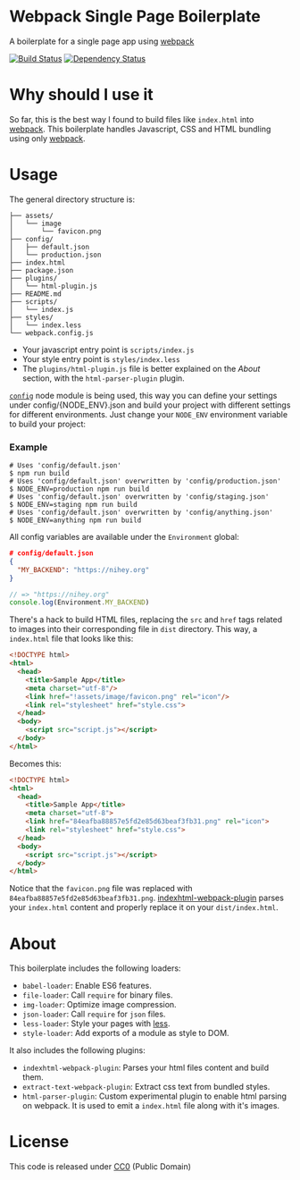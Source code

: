 # Webpack Single Page Boilerplate

A boilerplate for a single page app using [webpack][webpack_link]

[![Build
Status](https://travis-ci.org/nihey/webpack-single-page-boilerplate.svg)](https://travis-ci.org/nihey/webpack-single-page-boilerplate)
[![Dependency
Status](https://david-dm.org/nihey/webpack-single-page-boilerplate.png)](https://david-dm.org/nihey/webpack-single-page-boilerplate)

# Why should I use it

So far, this is the best way I found to build files like `index.html` into
[webpack][webpack_link]. This boilerplate handles Javascript, CSS and HTML
bundling using only [webpack][webpack_link].

# Usage

The general directory structure is:

```
├── assets/
│   └── image
│       └── favicon.png
├── config/
│   ├── default.json
│   └── production.json
├── index.html
├── package.json
├── plugins/
│   └── html-plugin.js
├── README.md
├── scripts/
│   └── index.js
├── styles/
│   └── index.less
└── webpack.config.js
```

- Your javascript entry point is `scripts/index.js`
- Your style entry point is `styles/index.less`
- The `plugins/html-plugin.js` file is better explained on the *About* section,
  with the `html-parser-plugin` plugin.

[`config`][config_link] node module is being used, this way you can define
your settings under config/{NODE_ENV}.json and build your project with
different settings for different environments. Just change your `NODE_ENV`
environment variable to build your project:

### Example

```
# Uses 'config/default.json'
$ npm run build
# Uses 'config/default.json' overwritten by 'config/production.json'
$ NODE_ENV=production npm run build
# Uses 'config/default.json' overwritten by 'config/staging.json'
$ NODE_ENV=staging npm run build
# Uses 'config/default.json' overwritten by 'config/anything.json'
$ NODE_ENV=anything npm run build
```

All config variables are available under the `Environment` global:

```json
# config/default.json
{
  "MY_BACKEND": "https://nihey.org"
}
```
```javascript
// => "https://nihey.org"
console.log(Environment.MY_BACKEND)
```

There's a hack to build HTML files, replacing the `src` and `href` tags related
to images into their corresponding file in `dist` directory. This way, a
`index.html` file that looks like this:

```html
<!DOCTYPE html>
<html>
  <head>
    <title>Sample App</title>
    <meta charset="utf-8"/>
    <link href="!assets/image/favicon.png" rel="icon"/>
    <link rel="stylesheet" href="style.css">
  </head>
  <body>
    <script src="script.js"></script>
  </body>
</html>
```

Becomes this:

```html
<!DOCTYPE html>
<html>
  <head>
    <title>Sample App</title>
    <meta charset="utf-8">
    <link href="84eafba88857e5fd2e85d63beaf3fb31.png" rel="icon">
    <link rel="stylesheet" href="style.css">
  </head>
  <body>
    <script src="script.js"></script>
  </body>
</html>
```

Notice that the `favicon.png` file was replaced with
`84eafba88857e5fd2e85d63beaf3fb31.png`. [indexhtml-webpack-plugin](https://github.com/unbroken-dome/indexhtml-webpack-plugin)
parses your `index.html` content and properly replace it on your
`dist/index.html`.

# About

This boilerplate includes the following loaders:

  - `babel-loader`: Enable ES6 features.
  - `file-loader`: Call `require` for binary files.
  - `img-loader`: Optimize image compression.
  - `json-loader`: Call `require` for `json` files.
  - `less-loader`: Style your pages with [less](http://lesscss.org/).
  - `style-loader`: Add exports of a module as style to DOM.

It also includes the following plugins:

  - `indexhtml-webpack-plugin`: Parses your html files content and build them.
  - `extract-text-webpack-plugin`: Extract css text from bundled styles.
  - `html-parser-plugin`: Custom experimental plugin to enable html parsing
                          on webpack. It is used to emit a `index.html` file
                          along with it's images.

# License

This code is released under
[CC0](http://creativecommons.org/publicdomain/zero/1.0/) (Public Domain)

[webpack_link]: http://webpack.github.io/
[config_link]: https://www.npmjs.com/package/config

